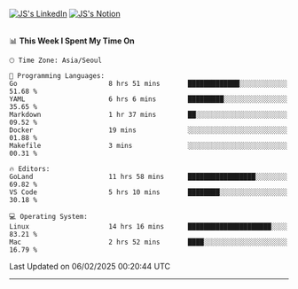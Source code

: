 
[![JS's LinkedIn](https://img.shields.io/badge/LinkedIn-blue?style=for-the-badge&logo=linkedin)](https://www.linkedin.com/in/jaeseung-lee-5a2a32139/) 
[![JS's Notion](https://img.shields.io/badge/Notion-black?style=for-the-badge&logo=notion)](https://bit.ly/ljswiki1) <br><br>
<!-- ![JS's GitHub stats](https://github-readme-stats-lemon-five.vercel.app/api?username=tkxkd0159&hide=contribs,prs,stars,issues&show_icons=true&theme=react&include_all_commits=true)   -->
<!-- ![Top Langs](https://github-readme-stats-lemon-five.vercel.app/api/top-langs/?username=tkxkd0159&layout=compact&hide=jupyter%20notebook,scss,html,css&langs_count=10)  -->


<!--START_SECTION:waka-->
📊 **This Week I Spent My Time On** 

```text
🕑︎ Time Zone: Asia/Seoul

💬 Programming Languages: 
Go                       8 hrs 51 mins       █████████████░░░░░░░░░░░░   51.68 % 
YAML                     6 hrs 6 mins        █████████░░░░░░░░░░░░░░░░   35.65 % 
Markdown                 1 hr 37 mins        ██░░░░░░░░░░░░░░░░░░░░░░░   09.52 % 
Docker                   19 mins             ░░░░░░░░░░░░░░░░░░░░░░░░░   01.88 % 
Makefile                 3 mins              ░░░░░░░░░░░░░░░░░░░░░░░░░   00.31 % 

🔥 Editors: 
GoLand                   11 hrs 58 mins      █████████████████░░░░░░░░   69.82 % 
VS Code                  5 hrs 10 mins       ████████░░░░░░░░░░░░░░░░░   30.18 % 

💻 Operating System: 
Linux                    14 hrs 16 mins      █████████████████████░░░░   83.21 % 
Mac                      2 hrs 52 mins       ████░░░░░░░░░░░░░░░░░░░░░   16.79 % 
```


 Last Updated on 06/02/2025 00:20:44 UTC
<!--END_SECTION:waka-->

---
<!---
<a href="https://github.com/tkxkd0159/books">
  <img align="center" src="https://github-readme-stats-lemon-five.vercel.app/api/pin/?username=tkxkd0159&repo=books&theme=react" />
</a>
-->

<!---
- 🔭 I’m currently working on ...
- 🌱 I’m currently learning blockchain and distributed network
- 👯 I’m looking to collaborate on ...
- 🤔 I’m looking for help with ...
- 💬 Ask me about ...
- 📫 How to reach me: ...
- 😄 Pronouns: ...
- ⚡ Fun fact: ...
-->
